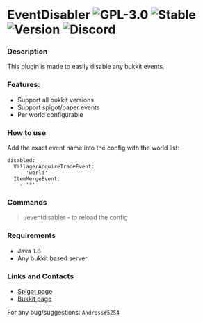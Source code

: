 # EventDisabler ![GPL-3.0](http://cdn.andross.fr/badges/license.svg) ![Stable](http://cdn.andross.fr/badges/stable.svg) ![Version](http://cdn.andross.fr/badges/v1.4.svg) ![Discord](http://cdn.andross.fr/badges/discord.svg)

### Description
This plugin is made to easily disable any bukkit events.

### Features:
* Support all bukkit versions
* Support spigot/paper events
* Per world configurable

### How to use
Add the exact event name into the config with the world list:
```
disabled:
  VillagerAcquireTradeEvent:
    - 'world'
  ItemMergeEvent:
    - '*'
```

### Commands
> /eventdisabler - to reload the config

### Requirements
* Java 1.8
* Any bukkit based server

### Links and Contacts
* [Spigot page](https://www.spigotmc.org/resources/eventdisabler.67310/)
* [Bukkit page](https://dev.bukkit.org/projects/eventdisabler)

For any bug/suggestions: `Andross#5254`
